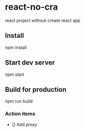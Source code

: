# react-no-cra
react project without create react app
## Install
npm install

## Start dev server
npm start

## Build for production
npm run build

### Action items

- [] Add proxy